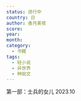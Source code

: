 ```yaml
---
status: 进行中
country: 日
author: 香月美夜
score:
year:
month:
category:
  - 书籍
tags:
  - 轻小说
  - 异世界
  - 种田文
---
```

第一部：士兵的女儿 2023.10